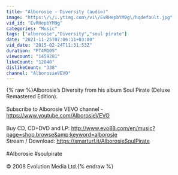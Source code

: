 ```yaml
---
title: "Alborosie - Diversity (audio)"
image: "https:\/\/i.ytimg.com\/vi\/EvRHepbYM9g\/hqdefault.jpg"
vid_id: "EvRHepbYM9g"
categories: "Music"
tags: ["alborosie","Diversity","soul pirate"]
date: "2021-11-25T07:06:11+03:00"
vid_date: "2015-02-24T11:31:53Z"
duration: "PT4M10S"
viewcount: "1459281"
likeCount: "12040"
dislikeCount: "338"
channel: "AlborosieVEVO"
---
```

{% raw %}Alborosie’s Diversity from his album Soul Pirate (Deluxe Remastered Edition).<br /><br />Subscribe to Alborosie VEVO channel - <a rel="nofollow" target="blank" href="https://www.youtube.com/AlborosieVEVO">https://www.youtube.com/AlborosieVEVO</a><br /><br />Buy CD, CD+DVD and LP: <a rel="nofollow" target="blank" href="http://www.evo88.com/en/music?page=shop.browse&amp;keyword=alborosie">http://www.evo88.com/en/music?page=shop.browse&amp;keyword=alborosie</a><br />Stream / Download: <a rel="nofollow" target="blank" href="https://smarturl.it/AlborosieSoulPirate">https://smarturl.it/AlborosieSoulPirate</a><br /><br />#Alborosie #soulpirate <br /><br />© 2008 Evolution Media Ltd.{% endraw %}
